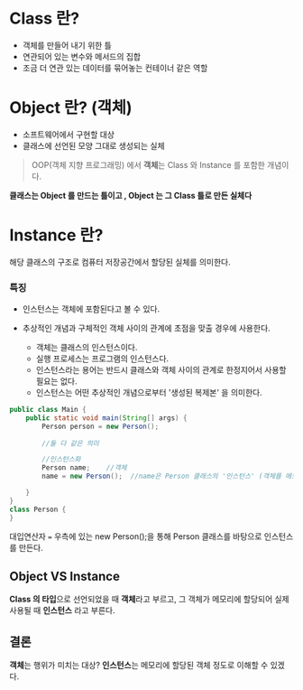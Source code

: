 # Class 란?
- 객체를 만들어 내기 위한 틀  
- 연관되어 있는 변수와 메서드의 집합
- 조금 더 연관 있는 데이터를 묶어놓는 컨테이너 같은 역할

# Object 란? (객체)
- 소프트웨어에서 구현할 대상
- 클래스에 선언된 모양 그대로 생성되는 실체

> OOP(객체 지향 프로그래밍) 에서 <b>객체</b>는 Class 와 Instance 를 포함한 개념이다.

<b>클래스는 Object 를 만드는 틀이고 , Object 는 그 Class 틀로 만든 실체다</b>

# Instance 란?
해당 클래스의 구조로 컴퓨터 저장공간에서 할당된 실체를 의미한다.

### 특징
- 인스턴스는 객체에 포함된다고 볼 수 있다.
- 추상적인 개념과 구체적인 객체 사이의 관계에 초점을 맞출 경우에 사용한다.

  - 객체는 클래스의 인스턴스이다.
  - 실행 프로세스는 프로그램의 인스턴스다.
  - 인스턴스라는 용어는 반드시 클래스와 객체 사이의 관계로 한정지어서 사용할 필요는 없다.
  - 인스턴스는 어떤 추상적인 개념으로부터 '생성된 복제본' 을 의미한다.

```java
public class Main {
    public static void main(String[] args) {
        Person person = new Person();
         
        //둘 다 같은 의미

        //인스턴스화
        Person name;    //객체
        name = new Person();  //name은 Person 클래스의 '인스턴스' (객체를 메모리에 할당) 

    }
}
class Person {
}
```
대입연산자 ```=``` 우측에 있는 new Person();을 통해 Person 클래스를 바탕으로 인스턴스를 만든다.

## Object VS Instance
<b>Class 의 타입</b>으로 선언되었을 때 <b>객체</b>라고 부르고, 그 객체가 메모리에 할당되어 실제 사용될 때 <b>인스턴스</b> 라고 부른다.


## 결론
<b>객체</b>는 행위가 미치는 대상? <b>인스턴스</b>는 메모리에 할당된 객체 정도로 이해할 수 있겠다.
